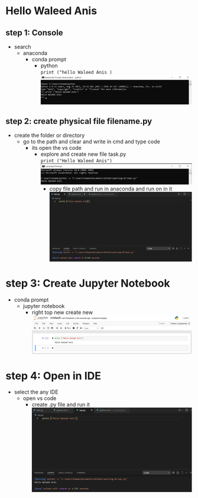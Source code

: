 # Hello Waleed Anis 
   ## step 1: Console 
   * search  
       * anaconda 
           * conda prompt
              * python <br>
                  ```print ("hello Waleed Anis ) ```
                  ![Alt text](Screenshot%202023-03-13%20200315.png)
                     

## step 2: create physical file filename.py
   * create the folder or directory
     * go to the path and clear and write in cmd and type code 
       * its open the vs code 
          * explore and create new file task.py <br>
            ``` print ("Hello Waleed Anis") ```
                        ![Alt text](Screenshot%202023-03-13%20200445.png)
              * copy file path and run in anaconda and run on in it <br>
                           ![Alt text](Screenshot%202023-03-13%20200832.png)

# step 3: Create Jupyter Notebook
  * conda prompt 
     * jupyter notebook 
          * right top new create new 
              ![Alt text](Screenshot%202023-03-13%20201213.png)

# step 4: Open in IDE 
  * select the any IDE 
    * open vs code 
      * create .py file and run it 
          ![Alt text](Screenshot%202023-03-13%20202010.png)


          
              
            
                   
               

